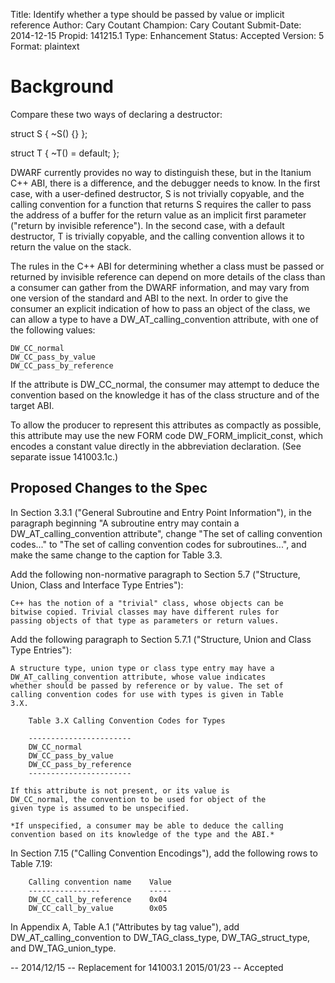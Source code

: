 Title:       Identify whether a type should be passed by value or implicit reference
Author:      Cary Coutant
Champion:    Cary Coutant
Submit-Date: 2014-12-15
Propid:      141215.1
Type:        Enhancement
Status:      Accepted
Version:     5
Format:      plaintext

Background
==========

Compare these two ways of declaring a destructor:

struct S {
   ~S() {}
};

struct T {
   ~T() = default;
};

DWARF currently provides no way to distinguish these, but in the
Itanium C++ ABI, there is a difference, and the debugger needs to
know. In the first case, with a user-defined destructor, S is not
trivially copyable, and the calling convention for a function
that returns S requires the caller to pass the address of a
buffer for the return value as an implicit first parameter
("return by invisible reference"). In the second case, with a
default destructor, T is trivially copyable, and the calling
convention allows it to return the value on the stack.

The rules in the C++ ABI for determining whether a class must be
passed or returned by invisible reference can depend on more
details of the class than a consumer can gather from the DWARF
information, and may vary from one version of the standard and
ABI to the next. In order to give the consumer an explicit
indication of how to pass an object of the class, we can allow a
type to have a DW_AT_calling_convention attribute, with one of
the following values:

    DW_CC_normal
    DW_CC_pass_by_value
    DW_CC_pass_by_reference

If the attribute is DW_CC_normal, the consumer may attempt to
deduce the convention based on the knowledge it has of the class
structure and of the target ABI.

To allow the producer to represent this attributes as compactly
as possible, this attribute may use the new FORM code
DW_FORM_implicit_const, which encodes a constant value directly
in the abbreviation declaration. (See separate issue 141003.1c.)

Proposed Changes to the Spec
----------------------------

In Section 3.3.1 ("General Subroutine and Entry Point
Information"), in the paragraph beginning "A subroutine entry may
contain a DW_AT_calling_convention attribute", change "The set of
calling convention codes..." to "The set of calling convention
codes for subroutines...", and make the same change to the
caption for Table 3.3.

Add the following non-normative paragraph to Section 5.7
("Structure, Union, Class and Interface Type Entries"):

    C++ has the notion of a "trivial" class, whose objects can be
    bitwise copied. Trivial classes may have different rules for
    passing objects of that type as parameters or return values.

Add the following paragraph to Section 5.7.1 ("Structure, Union
and Class Type Entries"):

    A structure type, union type or class type entry may have a
    DW_AT_calling_convention attribute, whose value indicates
    whether should be passed by reference or by value. The set of
    calling convention codes for use with types is given in Table
    3.X.

        Table 3.X Calling Convention Codes for Types

        -----------------------
        DW_CC_normal
        DW_CC_pass_by_value
        DW_CC_pass_by_reference
        -----------------------

    If this attribute is not present, or its value is
    DW_CC_normal, the convention to be used for object of the
    given type is assumed to be unspecified.

    *If unspecified, a consumer may be able to deduce the calling
    convention based on its knowledge of the type and the ABI.*

In Section 7.15 ("Calling Convention Encodings"), add the following rows
to Table 7.19:

        Calling convention name    Value
        ----------------           -----
        DW_CC_call_by_reference    0x04
        DW_CC_call_by_value        0x05

In Appendix A, Table A.1 ("Attributes by tag value"), add
DW_AT_calling_convention to DW_TAG_class_type,
DW_TAG_struct_type, and DW_TAG_union_type.

--
2014/12/15 -- Replacement for 141003.1
2015/01/23 -- Accepted
